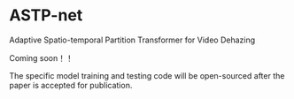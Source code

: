# ASTP-net
Adaptive Spatio-temporal Partition Transformer for Video Dehazing

Coming soon！！

The specific model training and testing code will be open-sourced after the paper is accepted for publication.
